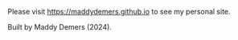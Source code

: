 Please visit https://maddydemers.github.io to see my personal site.

Built by Maddy Demers (2024). 
